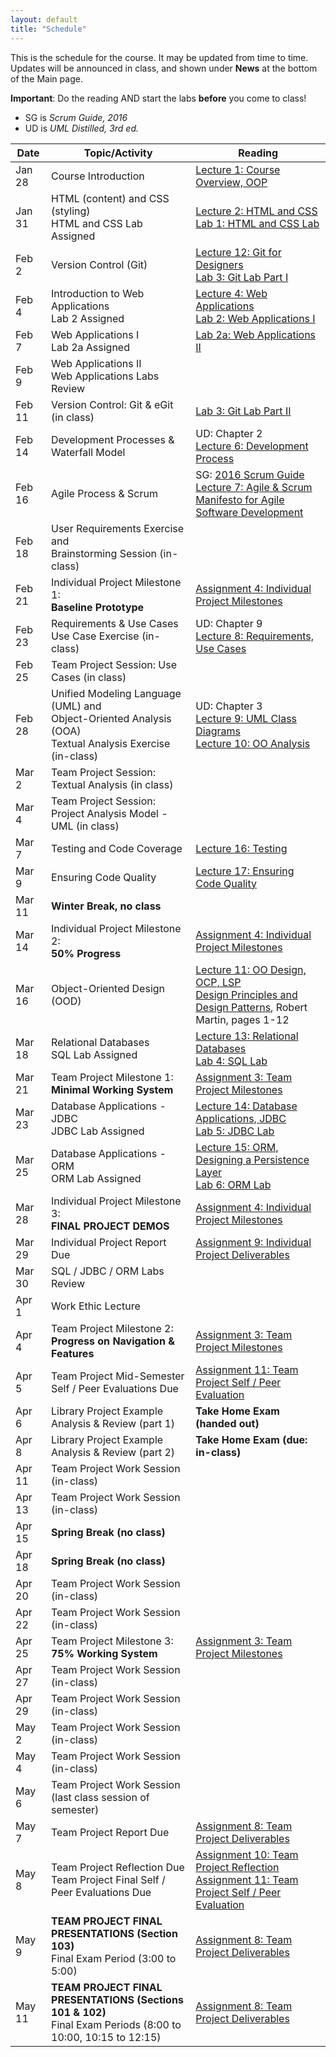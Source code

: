 ```yaml
---
layout: default
title: "Schedule"
---
```


This is the schedule for the course.  It may be updated from time to time.  Updates will be announced in class, and shown under **News** at the bottom of the Main page.

**Important**: Do the reading AND start the labs **before** you come to class!

* SG is *Scrum Guide, 2016*
* UD is *UML Distilled, 3rd ed.*

Date   | Topic/Activity | Reading
-------- | ---------------------------- | ----------------------------
Jan 28 | Course Introduction | [Lecture 1: Course Overview, OOP](lectures/lecture01.html)
Jan 31 | HTML (content) and CSS (styling) <br> HTML and CSS Lab Assigned | [Lecture 2: HTML and CSS](lectures/lecture02.html)<br> [Lab 1: HTML and CSS Lab](./labs/lab01.html)
Feb 2  | Version Control (Git) | [Lecture 12: Git for Designers](https://web.archive.org/web/20150301060509/http://hoth.entp.com/output/git_for_designers.html)<br>  [Lab 3: Git Lab Part I](./labs/lab03.html)
Feb 4  | Introduction to Web Applications <br> Lab 2 Assigned | [Lecture 4: Web Applications](lectures/lecture04.html) <br>  [Lab 2: Web Applications I](./labs/lab02.html)
Feb 7  | Web Applications I <br> Lab 2a Assigned | [Lab 2a: Web Applications II](./labs/lab02a.html)
Feb 9  | Web Applications II <br> Web Applications Labs Review |
Feb 11 | Version Control: Git & eGit (in class) | [Lab 3: Git Lab Part II](./labs/lab03.html)
Feb 14 | Development Processes & Waterfall Model | UD: Chapter 2 <br> [Lecture 6: Development Process](lectures/lecture06.html)
Feb 16 | Agile Process & Scrum |  SG: [2016 Scrum Guide](lectures/lecture07/2016_Scrum_Guide_US.pdf) <br> [Lecture 7: Agile & Scrum](lectures/lecture07.html) <br> [Manifesto for Agile Software Development](http://www.agilemanifesto.org/) 
Feb 18  | User Requirements Exercise and <br> Brainstorming Session (in-class) | 
Feb 21 | Individual Project Milestone 1:<br> **Baseline Prototype** | [Assignment 4: Individual Project Milestones](assign/assign04.html)
Feb 23 | Requirements & Use Cases<br>Use Case Exercise (in-class) | UD: Chapter 9 <br> [Lecture 8: Requirements, Use Cases](lectures/lecture08.html)
Feb 25 | Team Project Session: Use Cases (in class) | 
Feb 28 | Unified Modeling Language (UML) and <br> Object-Oriented Analysis (OOA)<br>Textual Analysis Exercise (in-class) | UD: Chapter 3 <br> [Lecture 9: UML Class Diagrams](lectures/lecture09.html) <br> [Lecture 10: OO Analysis](lectures/lecture10.html)
Mar 2  | Team Project Session: Textual Analysis (in class) | 
Mar 4  | Team Project Session: Project Analysis Model - UML (in class)
Mar 7  | Testing and Code Coverage | [Lecture 16: Testing](lectures/lecture16.html)
Mar 9  | Ensuring Code Quality | [Lecture 17: Ensuring Code Quality](lectures/lecture17.html) 
Mar 11 | **Winter Break, no class**
Mar 14 | Individual Project Milestone 2:<br> **50% Progress** | [Assignment 4: Individual Project Milestones](assign/assign04.html)
Mar 16 | Object-Oriented Design (OOD) | [Lecture 11: OO Design, OCP, LSP](lectures/lecture11.html)<br> [Design Principles and Design Patterns](lectures/lecture11/Principles_and_Patterns.pdf), Robert Martin, pages 1-12
Mar 18 | Relational Databases<br> SQL Lab Assigned | [Lecture 13: Relational Databases](lectures/lecture13.html)<br> [Lab 4: SQL Lab](./labs/lab04.html)
Mar 21 | Team Project Milestone 1:<br> **Minimal Working System** | [Assignment 3: Team Project Milestones](assign/assign03.html)
Mar 23 | Database Applications - JDBC<br> JDBC Lab Assigned | [Lecture 14: Database Applications, JDBC](lectures/lecture14.html)<br> [Lab 5: JDBC Lab](./labs/lab05.html)
Mar 25 | Database Applications - ORM <br> ORM Lab Assigned | [Lecture 15: ORM, Designing a Persistence Layer](lectures/lecture15.html)<br> [Lab 6: ORM Lab](./labs/lab06.html)
Mar 28 | Individual Project Milestone 3:<br> **FINAL PROJECT DEMOS** | [Assignment 4: Individual Project Milestones](assign/assign04.html)
Mar 29 | Individual Project Report Due | [Assignment 9: Individual Project Deliverables](assign/assign09.html)
Mar 30 | SQL / JDBC / ORM Labs Review
Apr 1  | Work Ethic Lecture
Apr 4  | Team Project Milestone 2:<br> **Progress on Navigation & Features** | [Assignment 3: Team Project Milestones](assign/assign03.html)<br>
Apr 5  | Team Project Mid-Semester Self / Peer Evaluations Due | [Assignment 11: Team Project Self / Peer Evaluation](assign/assign11.html)
Apr 6  | Library Project Example Analysis & Review (part 1) | **Take Home Exam (handed out)**
Apr 8  | Library Project Example Analysis & Review (part 2) | **Take Home Exam (due: in-class)**
Apr 11 | Team Project Work Session (in-class)
Apr 13 | Team Project Work Session (in-class)
Apr 15 | **Spring Break (no class)**
Apr 18 | **Spring Break (no class)**
Apr 20 | Team Project Work Session (in-class)
Apr 22 | Team Project Work Session (in-class)
Apr 25 | Team Project Milestone 3:<br> **75% Working System** | [Assignment 3: Team Project Milestones](assign/assign03.html)
Apr 27 | Team Project Work Session (in-class)
Apr 29 | Team Project Work Session (in-class)
May 2  | Team Project Work Session (in-class)
May 4  | Team Project Work Session (in-class)
May 6  | Team Project Work Session (last class session of semester)
May 7  | Team Project Report Due | [Assignment 8: Team Project Deliverables](assign/assign08.html)
May 8  | Team Project Reflection Due<br>Team Project Final Self / Peer Evaluations Due | [Assignment 10: Team Project Reflection](assign/assign10.html)<br> [Assignment 11: Team Project Self / Peer Evaluation](assign/assign11.html)
May 9  | **TEAM PROJECT FINAL PRESENTATIONS (Section 103)**<br>Final Exam Period (3:00 to 5:00) | [Assignment 8: Team Project Deliverables](assign/assign08.html)
May 11 | **TEAM PROJECT FINAL PRESENTATIONS (Sections 101 & 102)**<br>Final Exam Periods (8:00 to 10:00, 10:15 to 12:15) | [Assignment 8: Team Project Deliverables](assign/assign08.html)

<!-- Commenting out rest of schedule until it's needed - and the dates will change, anyway
-->